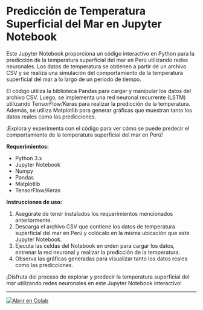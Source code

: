 # Predicción de Temperatura Superficial del Mar en Jupyter Notebook

Este Jupyter Notebook proporciona un código interactivo en Python para la predicción de la temperatura superficial del mar en Perú utilizando redes neuronales. Los datos de temperatura se obtienen a partir de un archivo CSV y se realiza una simulación del comportamiento de la temperatura superficial del mar a lo largo de un periodo de tiempo.

El código utiliza la biblioteca Pandas para cargar y manipular los datos del archivo CSV. Luego, se implementa una red neuronal recurrente (LSTM) utilizando TensorFlow/Keras para realizar la predicción de la temperatura. Además, se utiliza Matplotlib para generar gráficas que muestran tanto los datos reales como las predicciones.

¡Explora y experimenta con el código para ver cómo se puede predecir el comportamiento de la temperatura superficial del mar en Perú!

**Requerimientos:**
- Python 3.x
- Jupyter Notebook
- Numpy
- Pandas
- Matplotlib
- TensorFlow/Keras

**Instrucciones de uso:**
1. Asegúrate de tener instalados los requerimientos mencionados anteriormente.
2. Descarga el archivo CSV que contiene los datos de temperatura superficial del mar en Perú y colócalo en la misma ubicación que este Jupyter Notebook.
3. Ejecuta las celdas del Notebook en orden para cargar los datos, entrenar la red neuronal y realizar la predicción de la temperatura.
4. Observa las gráficas generadas para visualizar tanto los datos reales como las predicciones.

¡Disfruta del proceso de explorar y predecir la temperatura superficial del mar utilizando redes neuronales en este Jupyter Notebook interactivo!

---

[![Abrir en Colab](https://colab.research.google.com/assets/colab-badge.svg)](https://colab.research.google.com/github/tu_usuario/tu_repositorio/blob/main/Tu_Notebook.ipynb)
